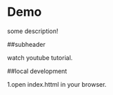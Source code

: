 # Demo

some description!

##subheader

watch youtube tutorial.

##local development

1.open index.httml in your browser.
